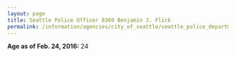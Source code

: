 ```yaml
---
layout: page
title: Seattle Police Officer 8369 Benjamin J. Flick
permalink: /information/agencies/city_of_seattle/seattle_police_department/copbook/8369/
---
```


**Age as of Feb. 24, 2016:** 24
